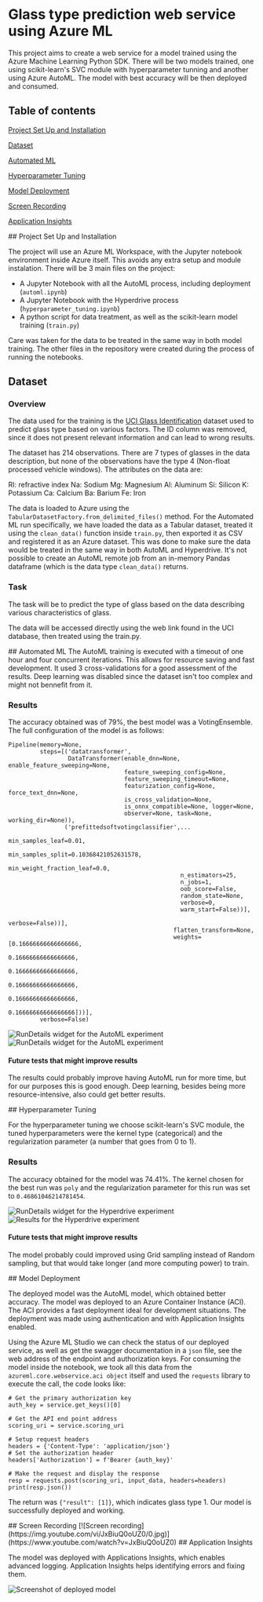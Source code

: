 # Glass type prediction web service using Azure ML

This project aims to create a web service for a model trained using the Azure Machine Learning Python SDK. There will be two models trained, one using scikit-learn's SVC module with hyperparameter tunning and another using Azure AutoML. The model with best accuracy will be then deployed and consumed.

## Table of contents

[Project Set Up and Installation](#setup)

[Dataset](#dataset)

[Automated ML](#automl)

[Hyperparameter Tuning](#hyperdrive)

[Model Deployment](#deployment)

[Screen Recording](#screencast)

[Application Insights](#appinsights)


<a name="setup"/>
## Project Set Up and Installation

The project will use an Azure ML Workspace, with the Jupyter notebook environment inside Azure itself. This avoids any extra setup and module instalation.
There will be 3 main files on the project:
- A Jupyter Notebook with all the AutoML process, including deployment (`automl.ipynb`)
- A Jupyter Notebook with the Hyperdrive process (`hyperparameter_tuning.ipynb`)
- A python script for data treatment, as well as the scikit-learn model training (`train.py`)

Care was taken for the data to be treated in the same way in both model training. The other files in the repository were created during the process of running the notebooks.
<a name="dataset"/>
## Dataset

### Overview
The data used for the training is the [UCI Glass Identification](https://archive.ics.uci.edu/ml/datasets/Glass+Identification) dataset used to predict glass type based on various factors. The ID column was removed, since it does not present relevant information and can lead to wrong results.

The dataset has 214 observations. There are 7 types of glasses in the data description, but none of the observations have the type 4 (Non-float processed vehicle windows). The attributes on the data are:

RI: refractive index
Na: Sodium
Mg: Magnesium
Al: Aluminum
Si: Silicon
K: Potassium
Ca: Calcium
Ba: Barium
Fe: Iron

The data is loaded to Azure using the `TabularDatasetFactory.from_delimited_files()` method. For the Automated ML run specifically, we have loaded the data as a Tabular dataset, treated it using the `clean_data()` function inside `train.py`, then exported it as CSV and registered it as an Azure dataset. This was done to make sure the data would be treated in the same way in both AutoML and Hyperdrive. It's not possible to create an AutoML remote job from an in-memory Pandas dataframe (which is the data type `clean_data()` returns.

### Task
The task will be to predict the type of glass based on the data describing various characteristics of glass.

The data will be accessed directly using the web link found in the UCI database, then treated using the train.py.

<a name="automl"/>
## Automated ML
The AutoML training is executed with a timeout of one hour and four concurrent iterations. This allows for resource saving and fast development. It used 3 cross-validations for a good assessment of the results. Deep learning was disabled since the dataset isn't too complex and might not bennefit from it.

### Results
The accuracy obtained was of 79%, the best model was a VotingEnsemble. The full configuration of the model is as follows:
```
Pipeline(memory=None,
         steps=[('datatransformer',
                 DataTransformer(enable_dnn=None, enable_feature_sweeping=None,
                                 feature_sweeping_config=None,
                                 feature_sweeping_timeout=None,
                                 featurization_config=None, force_text_dnn=None,
                                 is_cross_validation=None,
                                 is_onnx_compatible=None, logger=None,
                                 observer=None, task=None, working_dir=None)),
                ('prefittedsoftvotingclassifier',...
                                                 min_samples_leaf=0.01,
                                                 min_samples_split=0.10368421052631578,
                                                 min_weight_fraction_leaf=0.0,
                                                 n_estimators=25,
                                                 n_jobs=1,
                                                 oob_score=False,
                                                 random_state=None,
                                                 verbose=0,
                                                 warm_start=False))],
                                                                     verbose=False))],
                                               flatten_transform=None,
                                               weights=[0.16666666666666666,
                                                        0.16666666666666666,
                                                        0.16666666666666666,
                                                        0.16666666666666666,
                                                        0.16666666666666666,
                                                        0.16666666666666666]))],
         verbose=False)
```

![RunDetails widget for the AutoML experiment](https://raw.githubusercontent.com/reis-r/nd00333-capstone/master/screenshots/RunDetails_automl.PNG)
![RunDetails widget for the AutoML experiment](https://raw.githubusercontent.com/reis-r/nd00333-capstone/master/screenshots/automl_results.PNG)

#### Future tests that might improve results 

The results could probably improve having AutoML run for more time, but for our purposes this is good enough. Deep learning, besides being more resource-intensive, also could get better results.

<a name="hyperdrive"/>
## Hyperparameter Tuning

For the hyperparameter tuning we choose scikit-learn's SVC module, the tuned hyperparameters were the kernel type (categorical) and the regularization parameter (a number that goes from 0 to 1).

### Results
The accuracy obtained for the model was 74.41%. The kernel chosen for the best run was `poly` and the regularization parameter for this run was set to `0.46861046214781454`.

![RunDetails widget for the Hyperdrive experiment](https://raw.githubusercontent.com/reis-r/nd00333-capstone/master/screenshots/RunDetails_hyperdrive.PNG)
![Results for the Hyperdrive experiment](https://raw.githubusercontent.com/reis-r/nd00333-capstone/master/screenshots/hyperdrive-results.PNG)

#### Future tests that might improve results 

The model probably could improved using Grid sampling instead of Random sampling, but that would take longer (and more computing power) to train.

<a name="deployment"/>
## Model Deployment

The deployed model was the AutoML model, which obtained better accuracy. The model was deployed to an Azure Container Instance (ACI). The ACI provides a fast deployment ideal for development situations. The deployment was made using authentication and with Application Insights enabled.

Using the Azure ML Studio we can check the status of our deployed service, as well as get the swagger documentation in a `json` file, see the web address of the endpoint and authorization keys. For consuming the model inside the notebook, we took all this data from the `azureml.core.webservice.aci object` itself and used the `requests` library to execute the call, the code looks like:

```
# Get the primary authorization key
auth_key = service.get_keys()[0]

# Get the API end point address
scoring_uri = service.scoring_uri

# Setup request headers
headers = {'Content-Type': 'application/json'}
# Set the authorization header
headers['Authorization'] = f'Bearer {auth_key}'

# Make the request and display the response
resp = requests.post(scoring_uri, input_data, headers=headers)
print(resp.json())
```

The return was `{"result": [1]}`, which indicates glass type 1. Our model is successfully deployed and working.

<a name="screencast"/>
## Screen Recording
[![Screen recording](https://img.youtube.com/vi/JxBiuQ0oUZ0/0.jpg)](https://www.youtube.com/watch?v=JxBiuQ0oUZ0)

<a name="appinsights"/>
## Application Insights

The model was deployed with Applications Insights, which enables advanced logging. Application Insights helps identifying errors and fixing them.

![Screenshot of deployed model](https://raw.githubusercontent.com/reis-r/nd00333-capstone/master/screenshots/app-insights-enabled.PNG)
